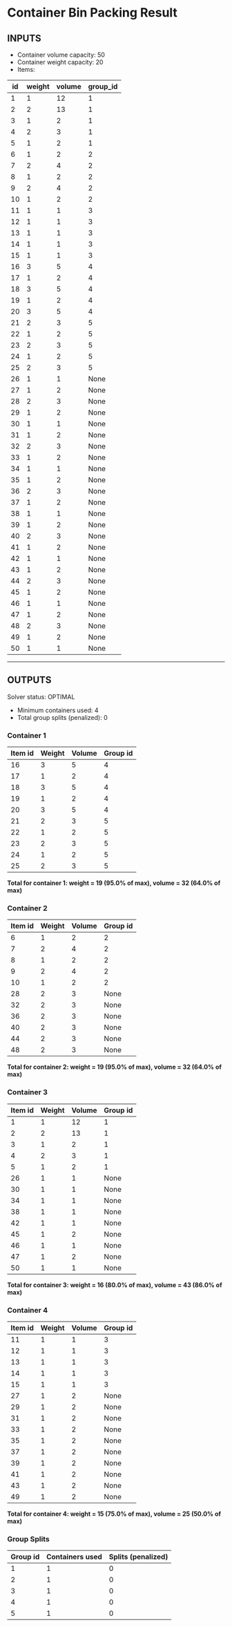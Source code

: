 # Container Bin Packing Result

## INPUTS
- Container volume capacity: 50
- Container weight capacity: 20
- Items:

| id | weight | volume | group_id |
|----|--------|--------|----------|
| 1 | 1 | 12 | 1 |
| 2 | 2 | 13 | 1 |
| 3 | 1 | 2 | 1 |
| 4 | 2 | 3 | 1 |
| 5 | 1 | 2 | 1 |
| 6 | 1 | 2 | 2 |
| 7 | 2 | 4 | 2 |
| 8 | 1 | 2 | 2 |
| 9 | 2 | 4 | 2 |
| 10 | 1 | 2 | 2 |
| 11 | 1 | 1 | 3 |
| 12 | 1 | 1 | 3 |
| 13 | 1 | 1 | 3 |
| 14 | 1 | 1 | 3 |
| 15 | 1 | 1 | 3 |
| 16 | 3 | 5 | 4 |
| 17 | 1 | 2 | 4 |
| 18 | 3 | 5 | 4 |
| 19 | 1 | 2 | 4 |
| 20 | 3 | 5 | 4 |
| 21 | 2 | 3 | 5 |
| 22 | 1 | 2 | 5 |
| 23 | 2 | 3 | 5 |
| 24 | 1 | 2 | 5 |
| 25 | 2 | 3 | 5 |
| 26 | 1 | 1 | None |
| 27 | 1 | 2 | None |
| 28 | 2 | 3 | None |
| 29 | 1 | 2 | None |
| 30 | 1 | 1 | None |
| 31 | 1 | 2 | None |
| 32 | 2 | 3 | None |
| 33 | 1 | 2 | None |
| 34 | 1 | 1 | None |
| 35 | 1 | 2 | None |
| 36 | 2 | 3 | None |
| 37 | 1 | 2 | None |
| 38 | 1 | 1 | None |
| 39 | 1 | 2 | None |
| 40 | 2 | 3 | None |
| 41 | 1 | 2 | None |
| 42 | 1 | 1 | None |
| 43 | 1 | 2 | None |
| 44 | 2 | 3 | None |
| 45 | 1 | 2 | None |
| 46 | 1 | 1 | None |
| 47 | 1 | 2 | None |
| 48 | 2 | 3 | None |
| 49 | 1 | 2 | None |
| 50 | 1 | 1 | None |

---
## OUTPUTS
Solver status: OPTIMAL
- Minimum containers used: 4
- Total group splits (penalized): 0

### Container 1
| Item id | Weight | Volume | Group id |
|---------|--------|--------|----------|
| 16 | 3 | 5 | 4 |
| 17 | 1 | 2 | 4 |
| 18 | 3 | 5 | 4 |
| 19 | 1 | 2 | 4 |
| 20 | 3 | 5 | 4 |
| 21 | 2 | 3 | 5 |
| 22 | 1 | 2 | 5 |
| 23 | 2 | 3 | 5 |
| 24 | 1 | 2 | 5 |
| 25 | 2 | 3 | 5 |
**Total for container 1: weight = 19 (95.0% of max), volume = 32 (64.0% of max)**

### Container 2
| Item id | Weight | Volume | Group id |
|---------|--------|--------|----------|
| 6 | 1 | 2 | 2 |
| 7 | 2 | 4 | 2 |
| 8 | 1 | 2 | 2 |
| 9 | 2 | 4 | 2 |
| 10 | 1 | 2 | 2 |
| 28 | 2 | 3 | None |
| 32 | 2 | 3 | None |
| 36 | 2 | 3 | None |
| 40 | 2 | 3 | None |
| 44 | 2 | 3 | None |
| 48 | 2 | 3 | None |
**Total for container 2: weight = 19 (95.0% of max), volume = 32 (64.0% of max)**

### Container 3
| Item id | Weight | Volume | Group id |
|---------|--------|--------|----------|
| 1 | 1 | 12 | 1 |
| 2 | 2 | 13 | 1 |
| 3 | 1 | 2 | 1 |
| 4 | 2 | 3 | 1 |
| 5 | 1 | 2 | 1 |
| 26 | 1 | 1 | None |
| 30 | 1 | 1 | None |
| 34 | 1 | 1 | None |
| 38 | 1 | 1 | None |
| 42 | 1 | 1 | None |
| 45 | 1 | 2 | None |
| 46 | 1 | 1 | None |
| 47 | 1 | 2 | None |
| 50 | 1 | 1 | None |
**Total for container 3: weight = 16 (80.0% of max), volume = 43 (86.0% of max)**

### Container 4
| Item id | Weight | Volume | Group id |
|---------|--------|--------|----------|
| 11 | 1 | 1 | 3 |
| 12 | 1 | 1 | 3 |
| 13 | 1 | 1 | 3 |
| 14 | 1 | 1 | 3 |
| 15 | 1 | 1 | 3 |
| 27 | 1 | 2 | None |
| 29 | 1 | 2 | None |
| 31 | 1 | 2 | None |
| 33 | 1 | 2 | None |
| 35 | 1 | 2 | None |
| 37 | 1 | 2 | None |
| 39 | 1 | 2 | None |
| 41 | 1 | 2 | None |
| 43 | 1 | 2 | None |
| 49 | 1 | 2 | None |
**Total for container 4: weight = 15 (75.0% of max), volume = 25 (50.0% of max)**

### Group Splits
| Group id | Containers used | Splits (penalized) |
|----------|----------------|--------------------|
| 1 | 1 | 0 |
| 2 | 1 | 0 |
| 3 | 1 | 0 |
| 4 | 1 | 0 |
| 5 | 1 | 0 |
